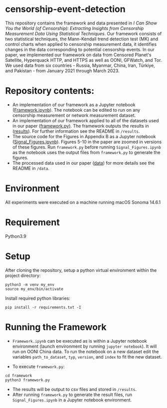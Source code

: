 # censorship-event-detection

This repository contains the framework and data presented in *I Can Show You the World (of Censorship): Extracting Insights from Censorship Measurement Data Using Statistical Techniques*. Our framework consists of two statistical techniques, the Mann-Kendall trend detection test (MK) and control charts when applied to censorship measurement data, it identifies changes in the data corresponding to potential censorship events. In our paper, we implemented our framework on data from Censored Planet's Satellite, Hyperquack HTTP, and HTTPS as well as OONI, GFWatch, and Tor. We used data from six countries - Russia, Myanmar, China, Iran, Türkiye, and Pakistan - from January 2021 through March 2023.

# Repository contents:
- An implementation of our framework as a Jupyter notebook ([Framework.ipynb](/framework)). The notebook can be edited to run on any censorship measurement or network measurement dataset. 
- An implementation of our framework applied to all of the datasets used in our paper ([framework.py](/framework)). The framework outputs the results in ([results](/results)). For further information see the README in `/results`.
- The source code for the Figures in Appendix B as a Jupyter notebook ([Signal_Figures.ipynb](/framework)). Figures 5-10 in the paper are zoomed in versions of these figures. Run `framework.py` before running `Signal_Figures.ipynb` as the notebook uses the output files from `framework.py` to generate the figures.
- The processed data used in our paper ([data](/data)) for more details see the README in `/data`.

# Environment
All experiments were executed on a machine running macOS Sonoma 14.6.1

# Requirement
Python3.9

# Setup
After cloning the repository, setup a python virtual environment within the project directory:
```
python3 -m venv my_env
source my_env/bin/activate
```
Install required python libraries:
```
pip install -r requirements.txt -I
```
# Running the Framework
- `Framework.ipynb` can be executed as is within a Jupyter notebook environment (launch environment by running `jupyter notebook`). It will run on OONI China data. To run the notebook on a new dataset edit the variables `path_to_dataset`, `typ`, `version`, and `index` to fit the new dataset.

- To execute `framework.py`:
```
cd framework
python3 framework.py
```
- The results will be output to csv files and stored in `/results`.
- After running `framework.py` to generate the result files, run `Signal_Figures.ipynb` in a Jupyter notebook environment.

